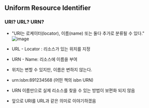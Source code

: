 ## Uniform Resource Identifier

### URI? URL? URN?

- "URI는 로케이터(locator), 이름(name) 또는 둘다 추가로 분류될 수 있다."
![image](https://user-images.githubusercontent.com/29927233/124374089-3fb57980-dcd3-11eb-8f9f-166655d6d05a.png)


- URL - Locator : 리소스가 있는 위치를 지정
- URN - Name: 리소스에 이름을 부여
- 위치는 변할 수 있지만, 이름은 변하지 않는다.
- urn:isbn:891234568 (어떤 책의 isbn URN)
- URN 이름만으로 실제 리소스를 찾을 수 있는 방법이 보편화 되지 않음
- 앞으로 URI를 URL과 같은 의미로 이야기하겠음

